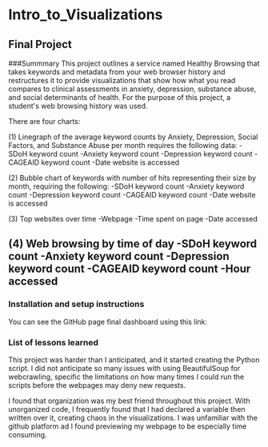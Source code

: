 # Intro_to_Visualizations
## Final Project

###Summmary
This project outlines a service named Healthy Browsing that takes keywords and metadata from your web browser history and restructures it to provide visualizations that show how what you read compares to clinical assessments in anxiety, depression, substance abuse, and social determinants of health. For the purpose of this project, a student's web browsing history was used.

There are four charts:

(1) Linegraph of the average keyword counts by Anxiety, Depression, Social Factors, and Substance Abuse per month requires the following data:
 -SDoH keyword count
 -Anxiety keyword count
 -Depression keyword count
 -CAGEAID keyword count
 -Date website is accessed

 (2) Bubble chart of keywords with number of hits representing their size by month, requiring the following: 
 -SDoH keyword count
 -Anxiety keyword count
 -Depression keyword count
 -CAGEAID keyword count
 -Date website is accessed

 (3) Top websites over time
 -Webpage
 -Time spent on page
 -Date accessed

 (4) Web browsing by time of day
  -SDoH keyword count
 -Anxiety keyword count
 -Depression keyword count
 -CAGEAID keyword count
 -Hour accessed
 ---------------------------------------------------------------------------

### Installation and setup instructions
 You can see the GitHub page final dashboard using this link:
 
### List of lessons learned
 This project was harder than I anticipated, and it started creating the Python script. I did not  anticipate so many issues with using BeautifulSoup for webcrawling, specific the limitations on how many times I could run the scripts before the webpages may deny new requests. 

 I found that organization was my best friend throughout this project. With unorganized code, I frequently found that I had declared a variable then written over it, creating chaos in the visualizations. I was unfamiliar with the github platform ad I found previewing my webpage to be especially time consuming.
